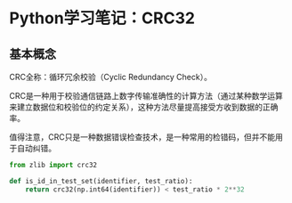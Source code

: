 # Python学习笔记：CRC32

## 基本概念

CRC全称：循环冗余校验（Cyclic Redundancy Check）。

CRC是一种用于校验通信链路上数字传输准确性的计算方法（通过某种数学运算来建立数据位和校验位的约定关系），这种方法尽量提高接受方收到数据的正确率。

值得注意，CRC只是一种数据错误检查技术，是一种常用的检错码，但并不能用于自动纠错。

```python
from zlib import crc32

def is_id_in_test_set(identifier, test_ratio):
    return crc32(np.int64(identifier)) < test_ratio * 2**32
```

